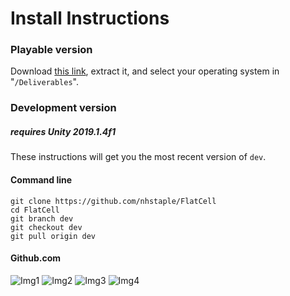 # Install Instructions

### Playable version
Download [this link](https://github.com/nhstaple/FlatCell/archive/master.zip), extract it, and select your operating system in "`/Deliverables`".

### Development version
##### requires Unity 2019.1.4f1
These instructions will get you the most recent version of `dev`.
#### Command line
```
git clone https://github.com/nhstaple/FlatCell
cd FlatCell
git branch dev
git checkout dev
git pull origin dev
```

#### Github.com
![Img1](https://github.com/nhstaple/ECS189L-Group-Project/blob/dev/meta/ecs%20189l%20git%20tut/img1.jpg?raw=true)
![Img2](https://github.com/nhstaple/ECS189L-Group-Project/blob/dev/meta/ecs%20189l%20git%20tut/img2.jpg?raw=true)
![Img3](https://github.com/nhstaple/ECS189L-Group-Project/blob/dev/meta/ecs%20189l%20git%20tut/img3.jpg?raw=true)
![Img4](https://github.com/nhstaple/ECS189L-Group-Project/blob/dev/meta/ecs%20189l%20git%20tut/img4.jpg?raw=true)
